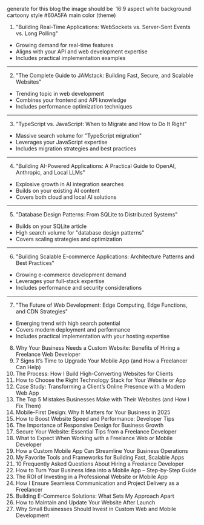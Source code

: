 generate for this blog
the image should be 
16:9 aspect
white background
cartoony style
#60A5FA main color (theme)

1. "Building Real-Time Applications: WebSockets vs. Server-Sent Events vs. Long Polling"

- Growing demand for real-time features
- Aligns with your API and web development expertise
- Includes practical implementation examples

---

2. "The Complete Guide to JAMstack: Building Fast, Secure, and Scalable Websites"

- Trending topic in web development
- Combines your frontend and API knowledge
- Includes performance optimization techniques

---

3. "TypeScript vs. JavaScript: When to Migrate and How to Do It Right"

- Massive search volume for "TypeScript migration"
- Leverages your JavaScript expertise
- Includes migration strategies and best practices

---

4. "Building AI-Powered Applications: A Practical Guide to OpenAI, Anthropic, and Local LLMs"

- Explosive growth in AI integration searches
- Builds on your existing AI content
- Covers both cloud and local AI solutions

---

5. "Database Design Patterns: From SQLite to Distributed Systems"

- Builds on your SQLite article
- High search volume for "database design patterns"
- Covers scaling strategies and optimization

---

6. "Building Scalable E-commerce Applications: Architecture Patterns and Best Practices"

- Growing e-commerce development demand
- Leverages your full-stack expertise
- Includes performance and security considerations

---

7. "The Future of Web Development: Edge Computing, Edge Functions, and CDN Strategies"

- Emerging trend with high search potential
- Covers modern deployment and performance
- Includes practical implementation with your hosting expertise

8. Why Your Business Needs a Custom Website: Benefits of Hiring a Freelance Web Developer
9. 7 Signs It’s Time to Upgrade Your Mobile App (and How a Freelancer Can Help)
10. The Process: How I Build High-Converting Websites for Clients
11. How to Choose the Right Technology Stack for Your Website or App
12. Case Study: Transforming a Client’s Online Presence with a Modern Web App
13. The Top 5 Mistakes Businesses Make with Their Websites (and How I Fix Them)
14. Mobile-First Design: Why It Matters for Your Business in 2025
15. How to Boost Website Speed and Performance: Developer Tips
16. The Importance of Responsive Design for Business Growth
17. Secure Your Website: Essential Tips from a Freelance Developer
18. What to Expect When Working with a Freelance Web or Mobile Developer
19. How a Custom Mobile App Can Streamline Your Business Operations
20. My Favorite Tools and Frameworks for Building Fast, Scalable Apps
21. 10 Frequently Asked Questions About Hiring a Freelance Developer
22. How to Turn Your Business Idea into a Mobile App – Step-by-Step Guide
23. The ROI of Investing in a Professional Website or Mobile App
24. How I Ensure Seamless Communication and Project Delivery as a Freelancer
25. Building E-Commerce Solutions: What Sets My Approach Apart
26. How to Maintain and Update Your Website After Launch
27. Why Small Businesses Should Invest in Custom Web and Mobile Development
